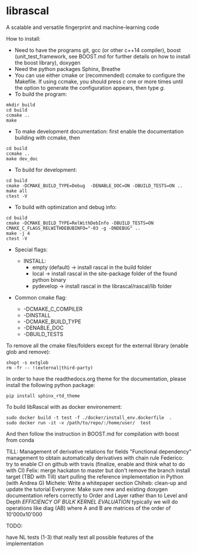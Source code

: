 # librascal
A scalable and versatile fingerprint and machine-learning code

How to install:
* Need to have the programs git, gcc (or other c++14 compiler), boost (unit_test_framework, see BOOST.md for further details on how to install the boost library), doxygen
* Need the python packages Sphinx, Breathe 
* You can use either cmake or (recommended) ccmake to configure the Makefile. If using ccmake, you should press *c* one or more times until the option to generate the configuration appears, then type *g*.
* To build the program: 
```Shell
mkdir build 
cd build 
ccmake .. 
make
``` 
* To make development documentation: first enable the documentation building with ccmake, then
```Shell
cd build 
ccmake ..
make dev_doc
``` 

* To build for development:
```Shell
cd build 
cmake -DCMAKE_BUILD_TYPE=Debug  -DENABLE_DOC=ON -DBUILD_TESTS=ON ..
make all
ctest -V
```
* To build with optimization and debug info:
```Shell
cd build 
cmake -DCMAKE_BUILD_TYPE=RelWithDebInfo -DBUILD_TESTS=ON  CMAKE_C_FLAGS_RELWITHDEBUBINFO="-03 -g -DNDEBUG" ..
make -j 4
ctest -V
```

* Special flags:
  + INSTALL:
    + empty (default) -> install rascal in the build folder
    + local -> install rascal in the site-package folder of the found python binary
    + pydevelop -> install rascal in the librascal/rascal/lib folder

* Common cmake flag:
  + -DCMAKE_C_COMPILER
  + -DINSTALL
  + -DCMAKE_BUILD_TYPE
  + -DENABLE_DOC
  + -DBUILD_TESTS


To remove all the cmake files/folders except for the external library (enable glob and remove):
```
shopt -s extglob
rm -fr -- !(external|third-party) 
```
In order to have the readthedocs.org theme for the documentation, please install the following python package:
```Shell
pip install sphinx_rtd_theme
```

To build libRascal with as docker environement:
```
sudo docker build -t test -f ./docker/install_env.dockerfile  .
sudo docker run -it -v /path/to/repo/:/home/user/  test
```
And then follow the instruction in BOOST.md for compilation with boost from conda 


TILL:
Management of derivative relations for fields
"Functional dependency" management to obtain automatically derivatives with chain rule 
Federico:
try to enable CI on github with travis (finalize, enable and think what to do with CI)
Felix:
merge hackaton to master but don't remove the branch
install target (TBD with Till)
start pulling the reference implementation in Python (with Andrea G)
Michele:
Write a whitepaper section
Chiheb:
clean-up and update the tutorial
Everyone:
Make sure new and existing doxygen documentation refers correctly to Order and Layer rather than to Level and Depth
*EFFICIENCY OF BULK KERNEL EVALUATION*
typically we will do operations like diag (AB) where A and B are matrices of the order of 10'000x10'000


TODO:

have NL tests (1-3) that really test all possible features of the implementation